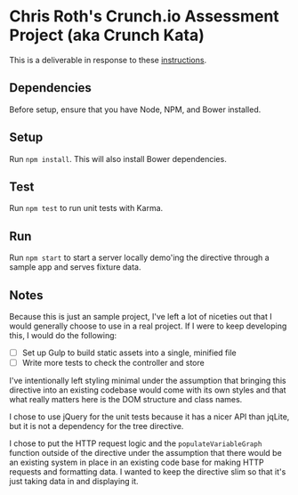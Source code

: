 # Chris Roth's Crunch.io Assessment Project (aka Crunch Kata)

This is a deliverable in response to these [instructions](/instructions.md).

## Dependencies

Before setup, ensure that you have Node, NPM, and Bower installed.

## Setup

Run `npm install`. This will also install Bower dependencies.


## Test

Run `npm test` to run unit tests with Karma.

## Run

Run `npm start` to start a server locally demo'ing the directive through a
sample app and serves fixture data.

## Notes

Because this is just an sample project, I've left a lot of niceties out that I would generally choose to use in a real project. If I were to keep developing this, I would do the following:

- [ ] Set up Gulp to build static assets into a single, minified file
- [ ] Write more tests to check the controller and store

I've intentionally left styling minimal under the assumption that bringing this
directive into an existing codebase would come with its own styles and that what
really matters here is the DOM structure and class names.

I chose to use jQuery for the unit tests because it has a nicer API than jqLite,
but it is not a dependency for the tree directive.

I chose to put the HTTP request logic and the `populateVariableGraph` function
outside of the directive under the assumption that there would be an existing
system in place in an existing code base for making HTTP requests and formatting
data. I wanted to keep the directive slim so that it's just taking data in and
displaying it.
